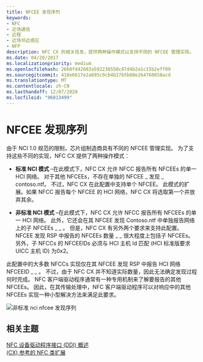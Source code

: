 ```yaml
---
title: NFCEE 发现序列
keywords:
- NFC
- 近场通信
- 近程
- 近场邻近感应
- NFP
description: NFC CX 的相关信息，提供两种操作模式以支持不同的 NFCEE 管理实现。
ms.date: 04/20/2017
ms.localizationpriority: medium
ms.openlocfilehash: 2660fd42603a592236550c87d4b2a1c15b2eff09
ms.sourcegitcommit: 418e6617e2a695c9cb4b37b5b60e264760858acd
ms.translationtype: MT
ms.contentlocale: zh-CN
ms.lasthandoff: 12/07/2020
ms.locfileid: "96813499"
---
```

# <a name="nfcee-discovery-sequence"></a>NFCEE 发现序列


由于 NCI 1.0 规范的限制，芯片组制造商具有不同的 NFCEE 管理实现。 为了支持这些不同的实现，NFC CX 提供了两种操作模式：

-   **标准 NCI 模式** –在此模式下，NFC CX 允许 NFCC 报告所有 NFCEEs 的单一 HCI 网络。 对于其他 NFCEEs，不存在单独的 NFCEE \_ 发现 \_ contoso.ntf。 不过，NFC CX 在此配置中支持单个 NFCEE。 此模式的扩展。如果 NFCC 报告每个 NFCEE 的 HCI 网络，NFC CX 将选取第一个并放弃其余。

-   **非标准 NCI 模式** –在此模式下，NFC CX 允许 NFCC 报告所有 NFCEEs 的单一 HCI 网络。 此外，它还会在其 NFCEE 发现 Contoso.ntf 中单独报告网络上的子 NFCEEs \_ \_ 。 但是，NFC CX 有另外两个要求来支持此配置。 NFCEE 发现 RSP 中报告的 NFCEEs 数量 \_ \_ 很大程度上包括子 NFCEEs。 另外，子 NFCCs 的 NFCEEIDs 必须与 HCI 主机 Id 匹配 (HCI 标准版要求 UICC 主机 ID) 为0x2。

此配置中的大多数 NFCCs 实现仅在其 NFCEE 发现 RSP 中报告 HCI 网络 NFCEEID \_ \_ 。 不过，由于 NFC CX 并不知道实际数量，因此无法确定发现过程何时完成。 NFC 客户端驱动程序通常有一种专用机制来了解要报告的其他 NFCEEs。 因此，在其传输处理中，NFC 客户端驱动程序可以对响应中的其他 NFCEEs 实现一种小型解决方法来满足此要求。

![非标准 nci nfcee 发现序列](images/nonstandardnci-nfceediscoverysequence.png)

 

 
## <a name="related-topics"></a>相关主题
[NFC 设备驱动程序接口 (DDI) 概述](/windows-hardware/drivers/ddi/index)  
[ (CX) 参考的 NFC 类扩展](/windows-hardware/drivers/ddi/index)
